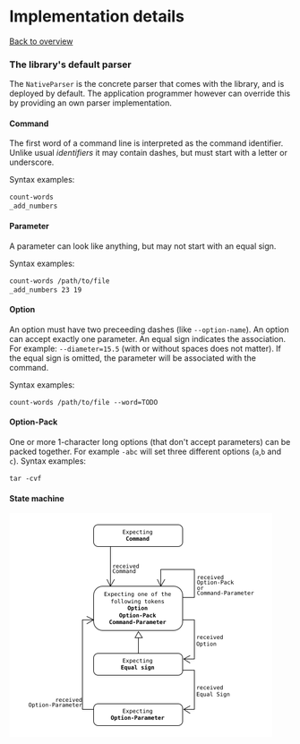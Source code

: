 # Implementation details

[Back to overview](../README.md)

### The library's default parser

The `NativeParser` is the concrete parser that comes with the library, and is deployed by default. The application programmer however can override this by providing an own parser implementation.

#### Command

The first word of a command line is interpreted as the command identifier. Unlike usual *identifiers* it may contain dashes, but must start with a letter or underscore.

Syntax examples:
```
count-words
_add_numbers
```

#### Parameter

A parameter can look like anything, but may not start with an equal sign.

Syntax examples:
```
count-words /path/to/file
_add_numbers 23 19
```

#### Option

An option must have two preceeding dashes (like `--option-name`). An option can accept exactly one parameter. An equal sign indicates the association. For example: `--diameter=15.5` (with or without spaces does not matter). If the equal sign is omitted, the parameter will be associated with the command.

Syntax examples:
```
count-words /path/to/file --word=TODO
```

#### Option-Pack

One or more 1-character long options (that don't accept parameters) can be packed together. For example `-abc` will set three different options (`a`,`b` and `c`).
Syntax examples:
```
tar -cvf
```

#### State machine 

![](img/native-parser-state-machine.png)